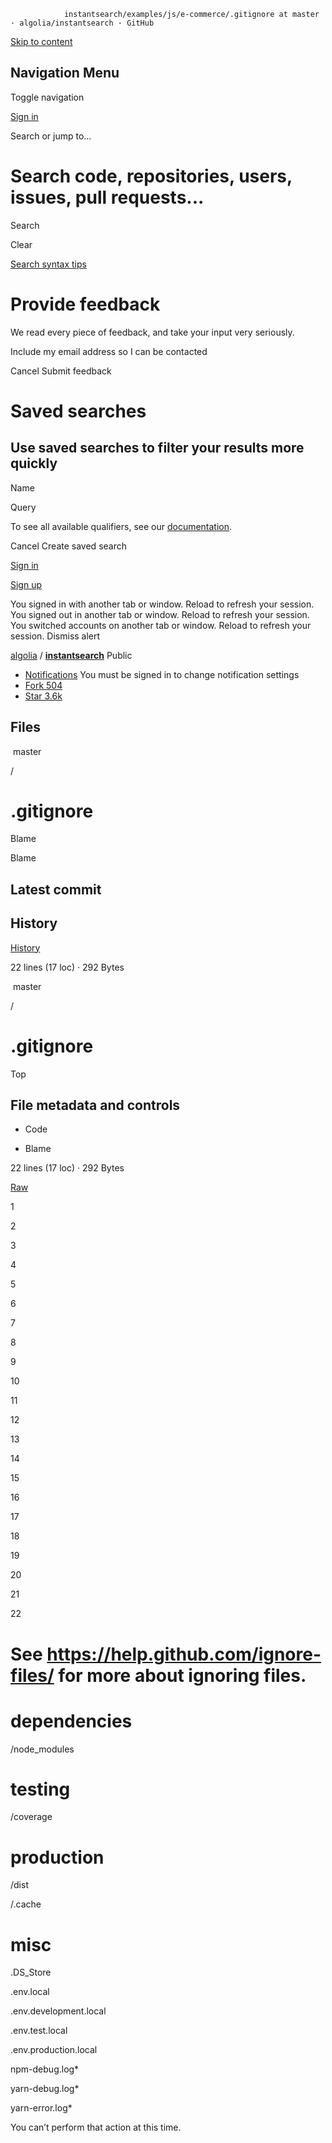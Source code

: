                 instantsearch/examples/js/e-commerce/.gitignore at master · algolia/instantsearch · GitHub                                         

[Skip to content](#start-of-content)

Navigation Menu
---------------

Toggle navigation

[](/)

[Sign in](/login?return_to=https%3A%2F%2Fgithub.com%2Falgolia%2Finstantsearch%2Fblob%2Fmaster%2Fexamples%2Fjs%2Fe-commerce%2F.gitignore)

Search or jump to...

Search code, repositories, users, issues, pull requests...
==========================================================

Search

Clear

[Search syntax tips](https://docs.github.com/search-github/github-code-search/understanding-github-code-search-syntax)

Provide feedback
================

We read every piece of feedback, and take your input very seriously.

 Include my email address so I can be contacted

Cancel Submit feedback

Saved searches
==============

Use saved searches to filter your results more quickly
------------------------------------------------------

Name  

Query 

To see all available qualifiers, see our [documentation](https://docs.github.com/search-github/github-code-search/understanding-github-code-search-syntax).

Cancel Create saved search

[Sign in](/login?return_to=https%3A%2F%2Fgithub.com%2Falgolia%2Finstantsearch%2Fblob%2Fmaster%2Fexamples%2Fjs%2Fe-commerce%2F.gitignore)

[Sign up](/signup?ref_cta=Sign+up&ref_loc=header+logged+out&ref_page=%2F%3Cuser-name%3E%2F%3Crepo-name%3E%2Fblob%2Fshow&source=header-repo&source_repo=algolia%2Finstantsearch)

You signed in with another tab or window. Reload to refresh your session. You signed out in another tab or window. Reload to refresh your session. You switched accounts on another tab or window. Reload to refresh your session. Dismiss alert

[algolia](/algolia) / **[instantsearch](/algolia/instantsearch)** Public

*   [Notifications](/login?return_to=%2Falgolia%2Finstantsearch) You must be signed in to change notification settings
*   [Fork 504](/login?return_to=%2Falgolia%2Finstantsearch)
*   [Star 3.6k](/login?return_to=%2Falgolia%2Finstantsearch)
    

  Files
-----

 master

/

.gitignore
==========

Blame

Blame

Latest commit
-------------

History
-------

[History](/algolia/instantsearch/commits/master/examples/js/e-commerce/.gitignore)

[](/algolia/instantsearch/commits/master/examples/js/e-commerce/.gitignore)

22 lines (17 loc) · 292 Bytes

 master

/

.gitignore
==========

Top

File metadata and controls
--------------------------

*   Code
    
*   Blame
    

22 lines (17 loc) · 292 Bytes

[Raw](https://github.com/algolia/instantsearch/raw/master/examples/js/e-commerce/.gitignore)

1

2

3

4

5

6

7

8

9

10

11

12

13

14

15

16

17

18

19

20

21

22

# See https://help.github.com/ignore-files/ for more about ignoring files.

# dependencies

/node\_modules

# testing

/coverage

# production

/dist

/.cache

# misc

.DS\_Store

.env.local

.env.development.local

.env.test.local

.env.production.local

npm-debug.log\*

yarn-debug.log\*

yarn-error.log\*

You can’t perform that action at this time.
